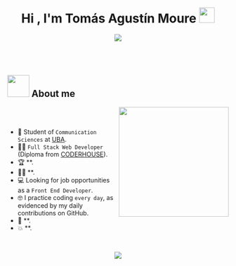 <h1 align="center"><b>Hi , I'm Tomás Agustín Moure </b><img src="https://media.giphy.com/media/hvRJCLFzcasrR4ia7z/giphy.gif" width="35"></h1>
<p align="center">
  
  <img src="https://readme-typing-svg.herokuapp.com?font=Time+New+Roman&color=cyan&size=25&center=true&vCenter=true&width=600&height=100&lines=Full+Stack+Web+Developer+&hearts;++;Communication+Sciences+Student+at+UBA+&hearts;++;Front-End+Developer,;Computer+Science+Student,;CTF+Newbie,;Active+Learner/Researcher,;Love+to+learn+new+stuffs..<3&pause=1000">
</a>

<br><br>

## <picture><img src = "https://github.com/7oSkaaa/7oSkaaa/blob/main/Images/about_me.gif?raw=true" width = 50px></picture> About me

<picture> <img align="right" src="https://github.com/7oSkaaa/7oSkaaa/blob/main/Images/Right_Side.gif?raw=true" width = 250px></picture>

<br><br>

- :school: Student of `Communication Sciences` at [UBA](https://www.uba.ar/).
- :student: `Full Stack Web Developer` (Diploma from [CODERHOUSE](https://www.coderhouse.com/ar/)).
- :trophy: **.
- :technologist: **.
- :computer: Looking for job opportunities as a `Front End Developer`.
- :nerd_face: I practice coding `every day`, as evidenced by my daily contributions on GitHub.
- :thinking: **.
- :boom: **.
<br>

<p align="center">
  <a href="https://skillicons.dev">
    <img src="https://skillicons.dev/icons?i=git,css,html,js,bootstrap,github,react" />
  </a>
</p>
